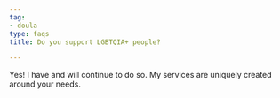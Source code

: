```yaml
---
tag:
- doula
type: faqs
title: Do you support LGBTQIA+ people?

---
```

Yes! I have and will continue to do so. My services are uniquely created around your needs.